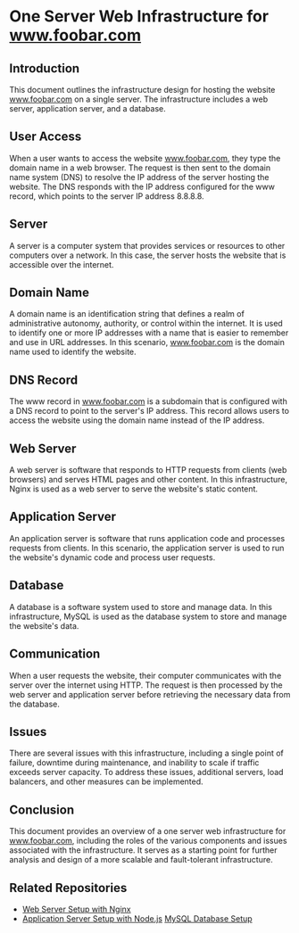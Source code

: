 # One Server Web Infrastructure for www.foobar.com

## Introduction

This document outlines the infrastructure design for hosting the website www.foobar.com on a single server. The infrastructure includes a web server, application server, and a database. 

## User Access

When a user wants to access the website www.foobar.com, they type the domain name in a web browser. The request is then sent to the domain name system (DNS) to resolve the IP address of the server hosting the website. The DNS responds with the IP address configured for the www record, which points to the server IP address 8.8.8.8.

## Server

A server is a computer system that provides services or resources to other computers over a network. In this case, the server hosts the website that is accessible over the internet.

## Domain Name

A domain name is an identification string that defines a realm of administrative autonomy, authority, or control within the internet. It is used to identify one or more IP addresses with a name that is easier to remember and use in URL addresses. In this scenario, www.foobar.com is the domain name used to identify the website.

## DNS Record

The www record in www.foobar.com is a subdomain that is configured with a DNS record to point to the server's IP address. This record allows users to access the website using the domain name instead of the IP address.

## Web Server

A web server is software that responds to HTTP requests from clients (web browsers) and serves HTML pages and other content. In this infrastructure, Nginx is used as a web server to serve the website's static content.

## Application Server

An application server is software that runs application code and processes requests from clients. In this scenario, the application server is used to run the website's dynamic code and process user requests. 

## Database

A database is a software system used to store and manage data. In this infrastructure, MySQL is used as the database system to store and manage the website's data.

## Communication

When a user requests the website, their computer communicates with the server over the internet using HTTP. The request is then processed by the web server and application server before retrieving the necessary data from the database.

## Issues

There are several issues with this infrastructure, including a single point of failure, downtime during maintenance, and inability to scale if traffic exceeds server capacity. To address these issues, additional servers, load balancers, and other measures can be implemented. 

## Conclusion

This document provides an overview of a one server web infrastructure for www.foobar.com, including the roles of the various components and issues associated with the infrastructure. It serves as a starting point for further analysis and design of a more scalable and fault-tolerant infrastructure. 

## Related Repositories

- [Web Server Setup with Nginx](https://github.com/your_username/webserver-setup-nginx)
- [Application Server Setup with Node.js](https://github.com/your_username/appserver-setup-nodejs)
 [MySQL Database Setup](https://github.com/brainstorma/mysql-db-setup)

